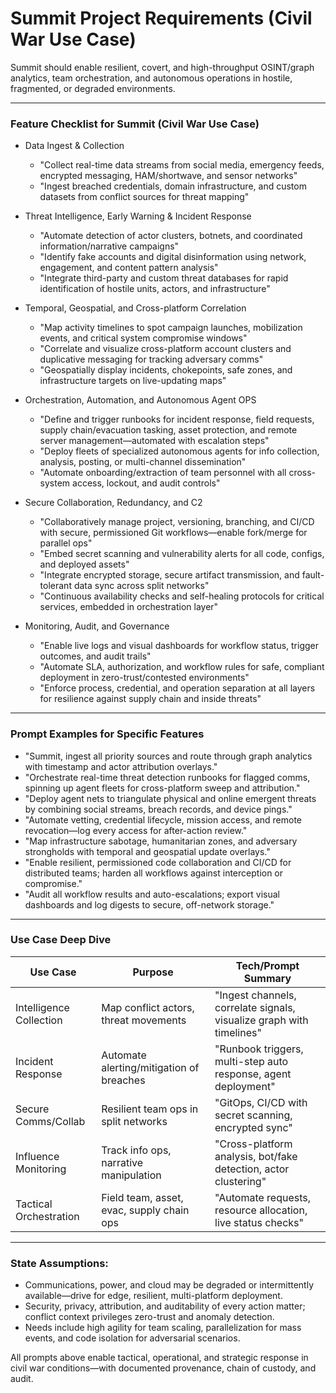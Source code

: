 # Summit Project Requirements (Civil War Use Case)

Summit should enable resilient, covert, and high-throughput OSINT/graph analytics, team orchestration, and autonomous operations in hostile, fragmented, or degraded environments.

***

### Feature Checklist for Summit (Civil War Use Case)

- Data Ingest & Collection
  - "Collect real-time data streams from social media, emergency feeds, encrypted messaging, HAM/shortwave, and sensor networks"
  - "Ingest breached credentials, domain infrastructure, and custom datasets from conflict sources for threat mapping"

- Threat Intelligence, Early Warning & Incident Response
  - "Automate detection of actor clusters, botnets, and coordinated information/narrative campaigns"
  - "Identify fake accounts and digital disinformation using network, engagement, and content pattern analysis"
  - "Integrate third-party and custom threat databases for rapid identification of hostile units, actors, and infrastructure"

- Temporal, Geospatial, and Cross-platform Correlation
  - "Map activity timelines to spot campaign launches, mobilization events, and critical system compromise windows"
  - "Correlate and visualize cross-platform account clusters and duplicative messaging for tracking adversary comms"
  - "Geospatially display incidents, chokepoints, safe zones, and infrastructure targets on live-updating maps"

- Orchestration, Automation, and Autonomous Agent OPS
  - "Define and trigger runbooks for incident response, field requests, supply chain/evacuation tasking, asset protection, and remote server management—automated with escalation steps"
  - "Deploy fleets of specialized autonomous agents for info collection, analysis, posting, or multi-channel dissemination"
  - "Automate onboarding/extraction of team personnel with all cross-system access, lockout, and audit controls"

- Secure Collaboration, Redundancy, and C2
  - "Collaboratively manage project, versioning, branching, and CI/CD with secure, permissioned Git workflows—enable fork/merge for parallel ops"
  - "Embed secret scanning and vulnerability alerts for all code, configs, and deployed assets"
  - "Integrate encrypted storage, secure artifact transmission, and fault-tolerant data sync across split networks"
  - "Continuous availability checks and self-healing protocols for critical services, embedded in orchestration layer"

- Monitoring, Audit, and Governance
  - "Enable live logs and visual dashboards for workflow status, trigger outcomes, and audit trails"
  - "Automate SLA, authorization, and workflow rules for safe, compliant deployment in zero-trust/contested environments"
  - "Enforce process, credential, and operation separation at all layers for resilience against supply chain and inside threats"

***

### Prompt Examples for Specific Features

- "Summit, ingest all priority sources and route through graph analytics with timestamp and actor attribution overlays."
- "Orchestrate real-time threat detection runbooks for flagged comms, spinning up agent fleets for cross-platform sweep and attribution."
- "Deploy agent nets to triangulate physical and online emergent threats by combining social streams, breach records, and device pings."
- "Automate vetting, credential lifecycle, mission access, and remote revocation—log every access for after-action review."
- "Map infrastructure sabotage, humanitarian zones, and adversary strongholds with temporal and geospatial update overlays."
- "Enable resilient, permissioned code collaboration and CI/CD for distributed teams; harden all workflows against interception or compromise."
- "Audit all workflow results and auto-escalations; export visual dashboards and log digests to secure, off-network storage."

***

### Use Case Deep Dive

| Use Case                | Purpose                                      | Tech/Prompt Summary            |
|------------------------ |----------------------------------------------|-------------------------------|
| Intelligence Collection | Map conflict actors, threat movements        | "Ingest channels, correlate signals, visualize graph with timelines" |
| Incident Response       | Automate alerting/mitigation of breaches     | "Runbook triggers, multi-step auto response, agent deployment" |
| Secure Comms/Collab     | Resilient team ops in split networks         | "GitOps, CI/CD with secret scanning, encrypted sync" |
| Influence Monitoring    | Track info ops, narrative manipulation       | "Cross-platform analysis, bot/fake detection, actor clustering" |
| Tactical Orchestration  | Field team, asset, evac, supply chain ops    | "Automate requests, resource allocation, live status checks" |

***

### State Assumptions:
- Communications, power, and cloud may be degraded or intermittently available—drive for edge, resilient, multi-platform deployment.
- Security, privacy, attribution, and auditability of every action matter; conflict context privileges zero-trust and anomaly detection.
- Needs include high agility for team scaling, parallelization for mass events, and code isolation for adversarial scenarios.

All prompts above enable tactical, operational, and strategic response in civil war conditions—with documented provenance, chain of custody, and audit.
